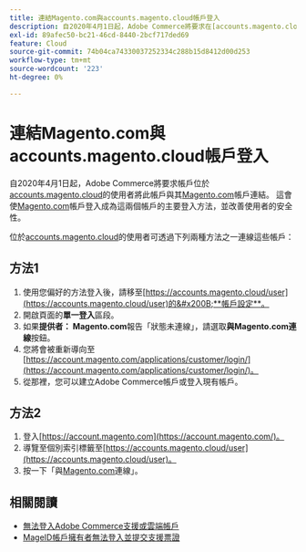```yaml
---
title: 連結Magento.com與accounts.magento.cloud帳戶登入
description: 自2020年4月1日起，Adobe Commerce將要求在[accounts.magento.cloud](https://accounts.magento.cloud/)擁有帳戶的使用者將此帳戶與其[Magento.com](https://account.magento.com/customer/account/login/)帳戶連結。 這會使[Magento.com](https://account.magento.com/customer/account/login/)帳戶登入成為這兩個帳戶的主要登入方法，並提升使用者的安全性。
exl-id: 89afec50-bc21-46cd-8440-2bcf717ded69
feature: Cloud
source-git-commit: 74b04ca74330037252334c288b15d8412d00d253
workflow-type: tm+mt
source-wordcount: '223'
ht-degree: 0%

---
```


# 連結Magento.com與accounts.magento.cloud帳戶登入

自2020年4月1日起，Adobe Commerce將要求帳戶位於[accounts.magento.cloud](https://accounts.magento.cloud/)的使用者將此帳戶與其[Magento.com](https://account.magento.com/customer/account/login/)帳戶連結。 這會使[Magento.com](https://account.magento.com/customer/account/login/)帳戶登入成為這兩個帳戶的主要登入方法，並改善使用者的安全性。

位於[accounts.magento.cloud](https://accounts.magento.cloud/)的使用者可透過下列兩種方法之一連線這些帳戶：

## 方法1

1. 使用您偏好的方法登入後，請移至[https://accounts.magento.cloud/user](https://accounts.magento.cloud/user)的&#x200B;**帳戶設定**。
1. 開啟頁面的&#x200B;**單一登入**&#x200B;區段。
1. 如果&#x200B;**提供者： Magento.com**&#x200B;報告「狀態未連線」，請選取&#x200B;**與Magento.com連線**&#x200B;按鈕。
1. 您將會被重新導向至[https://account.magento.com/applications/customer/login/](https://account.magento.com/applications/customer/login/)。
1. 從那裡，您可以建立Adobe Commerce帳戶或登入現有帳戶。

## 方法2

1. 登入[https://account.magento.com](https://account.magento.com/)。
1. 導覽至個別索引標籤至[https://accounts.magento.cloud/user](https://accounts.magento.cloud/user)。
1. 按一下「與[Magento.com](https://account.magento.com/customer/account/login/)連線」。

## 相關閱讀

* [無法登入Adobe Commerce支援或雲端帳戶](/help/troubleshooting/miscellaneous/unable-to-log-in-to-support-or-cloud-project.md)
* [MageID帳戶擁有者無法登入並提交支援票證](https://experienceleague.adobe.com/en/docs/experience-cloud-kcs/kbarticles/ka-25231)
